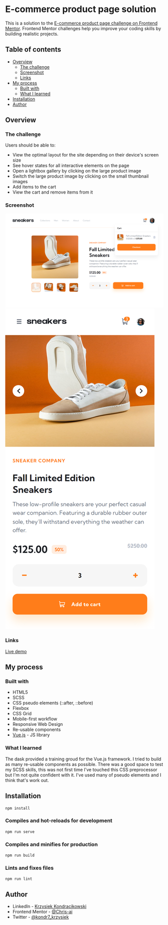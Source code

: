 # E-commerce product page solution

This is a solution to the [E-commerce product page challenge on Frontend Mentor](https://www.frontendmentor.io/challenges/ecommerce-product-page-UPsZ9MJp6). Frontend Mentor challenges help you improve your coding skills by building realistic projects.

## Table of contents

- [Overview](#overview)
  - [The challenge](#the-challenge)
  - [Screenshot](#screenshot)
  - [Links](#links)
- [My process](#my-process)
  - [Built with](#built-with)
  - [What I learned](#what-i-learned)
- [Installation](#installation)
- [Author](#author)

## Overview

### The challenge

Users should be able to:

- View the optimal layout for the site depending on their device's screen size
- See hover states for all interactive elements on the page
- Open a lightbox gallery by clicking on the large product image
- Switch the large product image by clicking on the small thumbnail images
- Add items to the cart
- View the cart and remove items from it

### Screenshot

![](./Desktop-screenshot.png)
![](./Mobile-screenshot.png)

### Links

[Live demo](https://chris-ai.github.io/ecommerce-product-page/)

## My process

### Built with

- HTML5
- SCSS
- CSS pseudo elements (::after, ::before)
- Flexbox
- CSS Grid
- Mobile-first workflow
- Responsive Web Design
- Re-usable components
- [Vue.js](https://vuejs.org/) - JS library

### What I learned

The dask provided a training groud for the Vue.js framework. I tried to build as many re-usable components as possible. There was a good space to test my SCSS skills, this was not first time I've touched this CSS preprocessor but I'm not quite confident with it. I've used many of pseudo elements and I think that's work out.

## Installation

```
npm install
```

### Compiles and hot-reloads for development

```
npm run serve
```

### Compiles and minifies for production

```
npm run build
```

### Lints and fixes files

```
npm run lint
```

## Author

- LinkedIn - [Krzysiek Kondracikowski](https://www.linkedin.com/in/krzysztof-kondracikowski-87a3491b3/)
- Frontend Mentor - [@Chris-ai](https://www.frontendmentor.io/profile/Chris-ai)
- Twitter - [@kondr7_krzysiek](https://twitter.com/kondr7_krzysiek)
